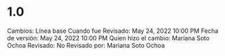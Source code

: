 # 1.0

Cambios: Línea base
Cuando fue Revisado: May 24, 2022 10:00 PM
Fecha de  versión: May 24, 2022 10:00 PM
Quien hizo el cambio: Mariana Soto Ochoa
Revisado: No
Revisado por: Mariana Soto Ochoa